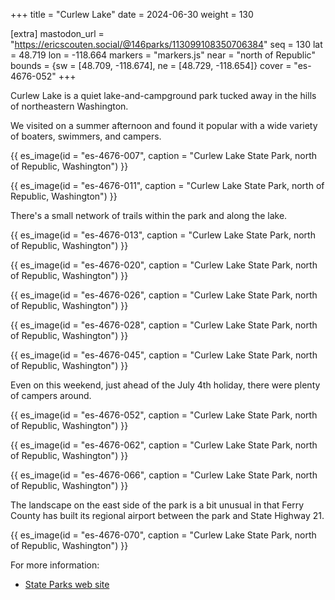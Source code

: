 +++
title = "Curlew Lake"
date = 2024-06-30
weight = 130

[extra]
mastodon_url = "https://ericscouten.social/@146parks/113099108350706384"
seq = 130
lat = 48.719
lon = -118.664
markers = "markers.js"
near = "north of Republic"
bounds = {sw = [48.709, -118.674], ne = [48.729, -118.654]}
cover = "es-4676-052"
+++

Curlew Lake is a quiet lake-and-campground park tucked away in the hills of northeastern Washington.

<!-- more -->

We visited on a summer afternoon and found it popular with a wide variety of boaters, swimmers, and campers.

{{ es_image(id = "es-4676-007", caption = "Curlew Lake State Park, north of Republic, Washington") }}

{{ es_image(id = "es-4676-011", caption = "Curlew Lake State Park, north of Republic, Washington") }}

There's a small network of trails within the park and along the lake.

{{ es_image(id = "es-4676-013", caption = "Curlew Lake State Park, north of Republic, Washington") }}

{{ es_image(id = "es-4676-020", caption = "Curlew Lake State Park, north of Republic, Washington") }}

{{ es_image(id = "es-4676-026", caption = "Curlew Lake State Park, north of Republic, Washington") }}

{{ es_image(id = "es-4676-028", caption = "Curlew Lake State Park, north of Republic, Washington") }}

{{ es_image(id = "es-4676-045", caption = "Curlew Lake State Park, north of Republic, Washington") }}

Even on this weekend, just ahead of the July 4th holiday, there were plenty of campers around.

{{ es_image(id = "es-4676-052", caption = "Curlew Lake State Park, north of Republic, Washington") }}

{{ es_image(id = "es-4676-062", caption = "Curlew Lake State Park, north of Republic, Washington") }}

{{ es_image(id = "es-4676-066", caption = "Curlew Lake State Park, north of Republic, Washington") }}

The landscape on the east side of the park is a bit unusual in that Ferry County has built its regional airport between the park and State Highway 21.

{{ es_image(id = "es-4676-070", caption = "Curlew Lake State Park, north of Republic, Washington") }}

For more information:

* [State Parks web site](https://parks.wa.gov/find-parks/state-parks/curlew-lake-state-park)
